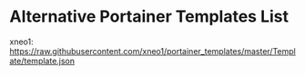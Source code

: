 # Alternative Portainer Templates List

xneo1: https://raw.githubusercontent.com/xneo1/portainer_templates/master/Template/template.json
